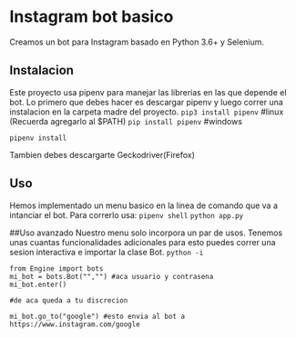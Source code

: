 # Instagram bot basico
Creamos un bot para Instagram basado en Python 3.6+ y Selenium.

## Instalacion
Este proyecto usa pipenv para manejar las librerias en las que depende el bot. Lo primero que debes hacer es descargar pipenv y luego correr una instalacion en la carpeta madre del proyecto.
`pip3 install pipenv` #linux (Recuerda agregarlo al $PATH)
`pip install pipenv` #windows

`pipenv install`

Tambien debes descargarte Geckodriver(Firefox)


## Uso
Hemos implementado un menu basico en la linea de comando que va a intanciar el bot. Para correrlo usa:
`pipenv shell`
`python app.py`

##Uso avanzado
Nuestro menu solo incorpora un par de usos. Tenemos unas cuantas funcionalidades adicionales para esto puedes correr una sesion interactiva e importar la clase Bot.
`python -i`

```
from Engine import bots
mi_bot = bots.Bot("","") #aca usuario y contrasena
mi_bot.enter()

#de aca queda a tu discrecion

mi_bot.go_to("google") #esto envia al bot a https://www.instagram.com/google

```

